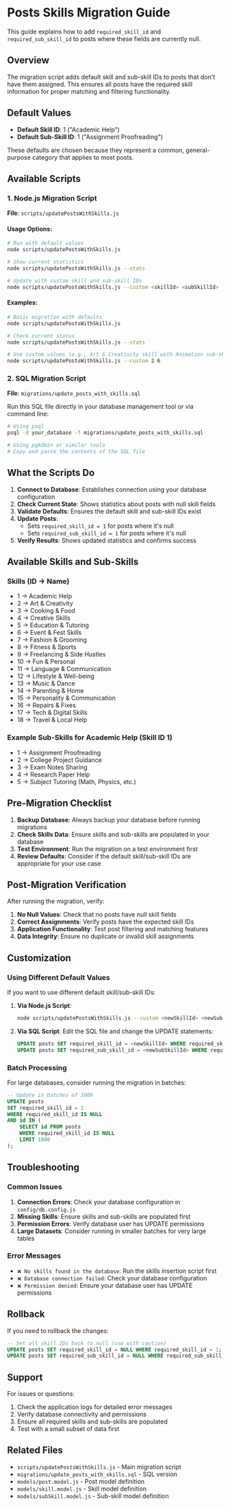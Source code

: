 # Posts Skills Migration Guide

This guide explains how to add `required_skill_id` and `required_sub_skill_id` to posts where these fields are currently null.

## Overview

The migration script adds default skill and sub-skill IDs to posts that don't have them assigned. This ensures all posts have the required skill information for proper matching and filtering functionality.

## Default Values

- **Default Skill ID**: 1 ("Academic Help")
- **Default Sub-Skill ID**: 1 ("Assignment Proofreading")

These defaults are chosen because they represent a common, general-purpose category that applies to most posts.

## Available Scripts

### 1. Node.js Migration Script

**File**: `scripts/updatePostsWithSkills.js`

#### Usage Options:

```bash
# Run with default values
node scripts/updatePostsWithSkills.js

# Show current statistics
node scripts/updatePostsWithSkills.js --stats

# Update with custom skill and sub-skill IDs
node scripts/updatePostsWithSkills.js --custom <skillId> <subSkillId>
```

#### Examples:

```bash
# Basic migration with defaults
node scripts/updatePostsWithSkills.js

# Check current status
node scripts/updatePostsWithSkills.js --stats

# Use custom values (e.g., Art & Creativity skill with Animation sub-skill)
node scripts/updatePostsWithSkills.js --custom 2 6
```

### 2. SQL Migration Script

**File**: `migrations/update_posts_with_skills.sql`

Run this SQL file directly in your database management tool or via command line:

```bash
# Using psql
psql -d your_database -f migrations/update_posts_with_skills.sql

# Using pgAdmin or similar tools
# Copy and paste the contents of the SQL file
```

## What the Scripts Do

1. **Connect to Database**: Establishes connection using your database configuration
2. **Check Current State**: Shows statistics about posts with null skill fields
3. **Validate Defaults**: Ensures the default skill and sub-skill IDs exist
4. **Update Posts**: 
   - Sets `required_skill_id = 1` for posts where it's null
   - Sets `required_sub_skill_id = 1` for posts where it's null
5. **Verify Results**: Shows updated statistics and confirms success

## Available Skills and Sub-Skills

### Skills (ID → Name)
- 1 → Academic Help
- 2 → Art & Creativity  
- 3 → Cooking & Food
- 4 → Creative Skills
- 5 → Education & Tutoring
- 6 → Event & Fest Skills
- 7 → Fashion & Grooming
- 8 → Fitness & Sports
- 9 → Freelancing & Side Hustles
- 10 → Fun & Personal
- 11 → Language & Communication
- 12 → Lifestyle & Well-being
- 13 → Music & Dance
- 14 → Parenting & Home
- 15 → Personality & Communication
- 16 → Repairs & Fixes
- 17 → Tech & Digital Skills
- 18 → Travel & Local Help

### Example Sub-Skills for Academic Help (Skill ID 1)
- 1 → Assignment Proofreading
- 2 → College Project Guidance
- 3 → Exam Notes Sharing
- 4 → Research Paper Help
- 5 → Subject Tutoring (Math, Physics, etc.)

## Pre-Migration Checklist

1. **Backup Database**: Always backup your database before running migrations
2. **Check Skills Data**: Ensure skills and sub-skills are populated in your database
3. **Test Environment**: Run the migration on a test environment first
4. **Review Defaults**: Consider if the default skill/sub-skill IDs are appropriate for your use case

## Post-Migration Verification

After running the migration, verify:

1. **No Null Values**: Check that no posts have null skill fields
2. **Correct Assignments**: Verify posts have the expected skill IDs
3. **Application Functionality**: Test post filtering and matching features
4. **Data Integrity**: Ensure no duplicate or invalid skill assignments

## Customization

### Using Different Default Values

If you want to use different default skill/sub-skill IDs:

1. **Via Node.js Script**:
   ```bash
   node scripts/updatePostsWithSkills.js --custom <newSkillId> <newSubSkillId>
   ```

2. **Via SQL Script**: 
   Edit the SQL file and change the UPDATE statements:
   ```sql
   UPDATE posts SET required_skill_id = <newSkillId> WHERE required_skill_id IS NULL;
   UPDATE posts SET required_sub_skill_id = <newSubSkillId> WHERE required_sub_skill_id IS NULL;
   ```

### Batch Processing

For large databases, consider running the migration in batches:

```sql
-- Update in batches of 1000
UPDATE posts 
SET required_skill_id = 1
WHERE required_skill_id IS NULL 
AND id IN (
    SELECT id FROM posts 
    WHERE required_skill_id IS NULL 
    LIMIT 1000
);
```

## Troubleshooting

### Common Issues

1. **Connection Errors**: Check your database configuration in `config/db.config.js`
2. **Missing Skills**: Ensure skills and sub-skills are populated first
3. **Permission Errors**: Verify database user has UPDATE permissions
4. **Large Datasets**: Consider running in smaller batches for very large tables

### Error Messages

- `❌ No skills found in the database`: Run the skills insertion script first
- `❌ Database connection failed`: Check your database configuration
- `❌ Permission denied`: Ensure your database user has UPDATE permissions

## Rollback

If you need to rollback the changes:

```sql
-- Set all skill IDs back to null (use with caution)
UPDATE posts SET required_skill_id = NULL WHERE required_skill_id = 1;
UPDATE posts SET required_sub_skill_id = NULL WHERE required_sub_skill_id = 1;
```

## Support

For issues or questions:
1. Check the application logs for detailed error messages
2. Verify database connectivity and permissions
3. Ensure all required skills and sub-skills are populated
4. Test with a small subset of data first

## Related Files

- `scripts/updatePostsWithSkills.js` - Main migration script
- `migrations/update_posts_with_skills.sql` - SQL version
- `models/post.model.js` - Post model definition
- `models/skill.model.js` - Skill model definition
- `models/subSkill.model.js` - Sub-skill model definition
